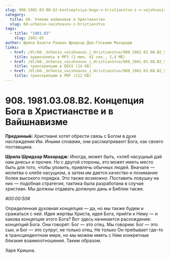 ```yaml
---
slug: 908-1981-03-08-b2-kontseptsiya-boga-v-hristianstve-i-v-vajshnavizme
category:
  title: 60. Учение вайшнавов и Христианство
  slug: 60-uchenie-vaishnavov-i-hristianstvo
tags:
  - title: "1981.03"
    slug: 1981-03
author: Шрила Бхакти Ракшак Шридхар Дев-Госвами Махарадж
links:
  - href: /dl/60._Uchenie_vaishnavov_i_Hristianstvo/908_1981.03.08.B2_SridharMj_Koncepcija_Boga_v_Hristianstve_i_v_Vajshnavizme.mp3
    title: аудиозапись в MP3 (1 мин. 41 сек., 2,4 МБ)
  - href: /dl/60._Uchenie_vaishnavov_i_Hristianstvo/908_1981.03.08.B2_SridharMj_Koncepcija_Boga_v_Hristianstve_i_v_Vajshnavizme.docx
    title: транскрипцию в DOCX (14 КБ)
  - href: /dl/60._Uchenie_vaishnavov_i_Hristianstvo/908_1981.03.08.B2_SridharMj_Koncepcija_Boga_v_Hristianstve_i_v_Vajshnavizme.pdf
    title: транскрипцию в PDF (112 КБ)
---
```


# 908. 1981.03.08.B2. Концепция Бога в Христианстве и в Вайшнавизме

**Преданный:** Христиане хотят обрести связь с Богом в духе наслаждения Им. Иными словами, они рассматривают Бога, как своего поставщика.

**Шрила Шридхар Махарадж:** Иногда, может быть, «хлеб насущный дай нам днесь» и прочее. Но с другой стороны, это может иметь место быть для того, чтобы уловить, привлечь обычных людей. Вначале — молитва о хлебе насущном, а затем им дается качество и понимание более высокого порядка. Это также возможно. Поставить ловушку на них — подобная стратегия, тактика была разработана в случае христиан. Мы должны отдавать должную дань и Библии также.

*#00:00:50#*

Определенная духовная концепция — да, но мы также будем и сражаться с ней. Идея жертвы Христа, идея Бога, прийти к Нему — и какова концепция этого Бога? Вот здесь начинается расхождение: концепций Бога. Они говорят: Бог — это отец. Мы говорим: Бог — это сын, и Бог — это супруг, не только отец. Не только Он пребывает где-то в трансцендентном мире, но мы можем иметь с Ним конкретные близкие взаимоотношения. Таким образом.

Харе Кришна.

